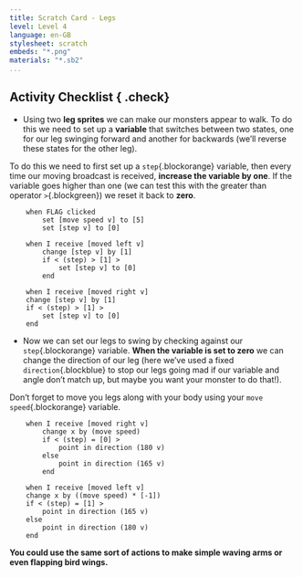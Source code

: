 ```yaml
---
title: Scratch Card - Legs
level: Level 4
language: en-GB
stylesheet: scratch
embeds: "*.png"
materials: "*.sb2"
...
```


## Activity Checklist { .check}

+ Using two **leg sprites** we can make our monsters appear to walk. To do this we need to set up a **variable** that switches between two states, one for our leg swinging forward and another for backwards (we’ll reverse these states for the other leg).

To do this we need to first set up a `step`{.blockorange} variable, then every time our moving broadcast is received, **increase the variable by one**. If the variable goes higher than one (we can test this with the greater than operator `>`{.blockgreen}) we reset it back to **zero**.

```blocks
	when FLAG clicked
		set [move speed v] to [5]
		set [step v] to [0]

	when I receive [moved left v]
		change [step v] by [1]
		if < (step) > [1] >
			set [step v] to [0]
		end

	when I receive [moved right v]
	change [step v] by [1]
	if < (step) > [1] >
		set [step v] to [0]
	end
```
+ Now we can set our legs to swing by checking against our `step`{.blockorange} variable. **When the variable is set to zero** we can change the direction of our leg (here we’ve used a fixed `direction`{.blockblue} to stop our legs going mad if our variable and angle don’t match up, but maybe you want your monster to do that!).

Don’t forget to move you legs along with your body using your `move speed`{.blockorange} variable.

```blocks
	when I receive [moved right v]
		change x by (move speed)
		if < (step) = [0] >
			point in direction (180 v)
		else
			point in direction (165 v)
		end

	when I receive [moved left v]
	change x by ((move speed) * [-1])
	if < (step) = [1] >
		point in direction (165 v)
	else
		point in direction (180 v)
	end
```

**You could use the same sort of actions to make simple waving arms or even flapping bird wings.**
